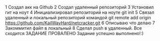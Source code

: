 1 Создал акк на Github
2 Создал удаленный репозиторий
3 Установил гит на ноут 
4 Инициализировал репозиторий на ноуте git init
5 Связал удаленный и локальный репозиторий командой git remote add origin https://github.com/KailWayHard/netcracker.git
6 Описываю что делаю
7 Закоммитил файл в локальный
8 Сделал push в удаленный. Все сходится
ЗАДАНИЕ ПРОВАЛЕНО
Задание успешно выполнено!:)